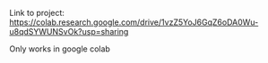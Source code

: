 Link to project: https://colab.research.google.com/drive/1vzZ5YoJ6GqZ6oDA0Wu-u8qdSYWUNSvOk?usp=sharing

Only works in google colab
